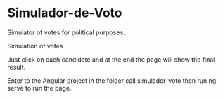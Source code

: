 # Simulador-de-Voto
Simulator of votes for polítical purposes. 

Simulation of votes

Just click on each candidate and at the end the page will show the final result.

Enter to the Angular project in the folder call simulador-voto then run ng serve to run the page. 
